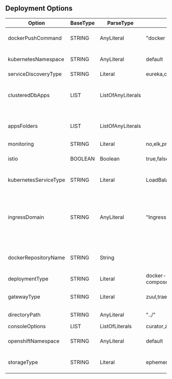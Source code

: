 ##  Deployment Options
| Option                | BaseType | ParseType         | Values                              | Description                                                                                                                                 |
| --------------------- | -------- | ----------------- | ----------------------------------- | ------------------------------------------------------------------------------------------------------------------------------------------- |
| dockerPushCommand     | STRING   | AnyLiteral        | "docker push"                       | The docker push command to use. Must be in double quotes                                                                                    |
| kubernetesNamespace   | STRING   | AnyLiteral        | default                             | Applicable only when deploymentType is kubernetes                                                                                           |
| serviceDiscoveryType  | STRING   | Literal           | eureka,consul,no                    |                                                                                                                                             |
| clusteredDbApps       | LIST     | ListOfAnyLiterals |                                     | Directory names for the applications with clustered DB separated by comma. Must be a list, example [foo, bar]                               |
| appsFolders           | LIST     | ListOfAnyLiterals |                                     | Directory names for the applications separated by comma. Must be a list, example [foo, bar]                                                 |
| monitoring            | STRING   | Literal           | no,elk,prometheus                   |                                                                                                                                             |
| istio                 | BOOLEAN  | Boolean           | true,false                          | Applicable only when deploymentType is kubernetes                                                                                           |
| kubernetesServiceType | STRING   | Literal           | LoadBalancer,NodePort,Ingress       | Applicable only when deploymentType is kubernetes                                                                                           |
| ingressDomain         | STRING   | AnyLiteral        | "Ingress"                           | The domain for Ingress when kubernetesServiceType is `Ingress`. Must be in double quotes. Applicable only when deploymentType is kubernetes |
| dockerRepositoryName  | STRING   | String            |                                     | The name or URL of the docker repository. Must be in double quotes                                                                          |
| deploymentType        | STRING   | Literal           | docker-compose,kubernetes,openshift |                                                                                                                                             |
| gatewayType           | STRING   | Literal           | zuul,traefik                        | Value is ignored when serviceDiscoveryType is `no`                                                                                          |
| directoryPath         | STRING   | AnyLiteral        | "../"                               | Relative path. Must be in double quotes                                                                                                     |
| consoleOptions        | LIST     | ListOfLiterals    | curator,zipkin                      | Must be a list                                                                                                                              |
| openshiftNamespace    | STRING   | AnyLiteral        | default                             | Applicable only when deploymentType is openshift                                                                                            |
| storageType           | STRING   | Literal           | ephemeral,persistent                | Applicable only when deploymentType is openshift                                                                                            |

